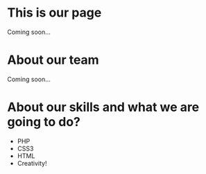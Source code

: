This is our page
================

Coming soon...


About our team
===========================

Coming soon...


About our skills and what we are going to do?
=======
- PHP
- CSS3
- HTML
- Creativity!


